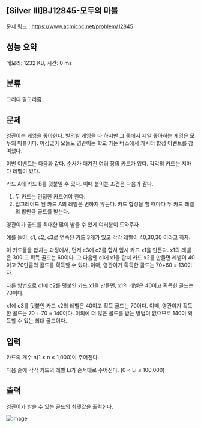## [Silver Ⅲ]BJ12845-모두의 마블
문제 링크 : https://www.acmicpc.net/problem/12845

## 성능 요약
메모리: 1232 KB, 시간: 0 ms

## 분류
그리디 알고리즘

## 문제
영관이는 게임을 좋아한다. 별의별 게임을 다 하지만 그 중에서 제일 좋아하는 게임은 모두의 마블이다. 어김없이 오늘도 영관이는 학교 가는 버스에서 캐릭터 합성 이벤트를 참여했다.

이번 이벤트는 다음과 같다. 순서가 매겨진 여러 장의 카드가 있다. 각각의 카드는 저마다 레벨이 있다.

카드 A에 카드 B를 덧붙일 수 있다. 이때 붙이는 조건은 다음과 같다.

1. 두 카드는 인접한 카드여야 한다.
2. 업그레이드 된 카드 A의 레벨은 변하지 않는다.
카드 합성을 할 때마다 두 카드 레벨의 합만큼 골드를 받는다.

영관이가 골드를 최대한 많이 받을 수 있게 여러분이 도와주자.

예를 들어, c1, c2, c3로 연속된 카드 3개가 있고 각각 레벨이 40,30,30 이라고 하자.

이 카드들을 합치는 과정에서, 먼저 c3에 c2를 합쳐 임시 카드 x1을 만든다. x1의 레벨은 30이고 획득 골드는 60이다. 그 다음엔 c1에 x1을 합쳐 카드 x2를 만들면 레벨이 40이고 70만큼의 골드를 획득할 수 있다. 이때, 영관이가 획득한 골드는 70+60 = 130이다.

다른 방법으로 c1에 c2를 덧붙인 카드 x1을 만들면, x1의 레벨은 40이고 획득한 골드는 70이다.

x1에 c3를 덧붙인 카드 x2의 레벨은 40이고 획득 골드는 70이다. 이때, 영관이가 획득한 골드는 70 + 70 = 140이다. 이외에 더 많은 골드를 받는 방법이 없으므로 140이 획득할 수 있는 최대 골드이다.

## 입력
카드의 개수 n(1 ≤ n ≤ 1,000)이 주어진다.

다음 줄에 각각 카드의 레벨 Li가 순서대로 주어진다. (0 < Li ≤ 100,000)

## 출력
영관이가 받을 수 있는 골드의 최댓값을 출력한다.

![image](https://github.com/mooomiin/Moo_Mas/assets/28658500/7e40c845-f975-4574-8c69-1ffc65aa55dd)

